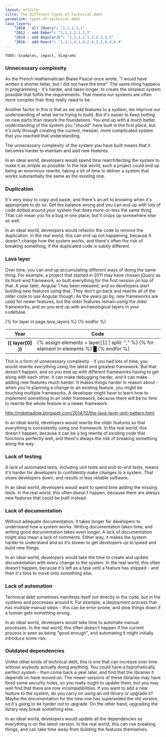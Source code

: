 ```yaml
---
layout: article
title: The different types of technical debt
permalink: types-of-technical-debt
lava_layers:
    "2010 - all JQuery": "1,1,1,1,1"
    "2012 - add Ember": "1,1,1,2,1,2,2"
    "2014 - add AngularJS": "1,3,1,2,1,3,2,3,3,3"
    "2016 - add React": "1,3,1,4,1,4,2,4,3,3,4,4,4,4"
---
```


    TODO: Examples, impact, diagrams

### Unnecessary complexity

As the French mathematician Blaise Pascal once wrote, "I would have written a shorter letter, but I did not have the time". The same thing happens in programming - it's harder, and takes longer, to create the simplest system possible that fulfils the requirements. That means our systems are often more complex than they really need to be.

Another factor in this is that as we add features to a system, we improve our understanding of what we're trying to build. But it's easier to keep bolting on new parts than rework the foundations. You end up with a much better understanding of the system you "should" have built in the first place, but it's only through creating the current, messier, more complicated system that you reached that understanding.

The unnecessary complexity of the system you have built means that it becomes harder to maintain and add new features.

In an ideal world, developers would spend time rearchitecting the system to make it as simple as possible. In the real world, such a project could end up being an enormous rewrite, taking a lot of time to deliver a system that works substantially the same as the existing one.

### Duplication

It's very easy to copy and paste, and there's an art to knowing when it's appropriate to do so. Get the balance wrong and you can end up with lots of code dotted around your system that does more-or-less the same thing. That can mean you fix a bug in one place, but it crops up somewhere else as well.

In an ideal world, developers would refactor the code to remove the duplication. In the real world, this can end up not happening, because it doesn't change how the system works, and there's often the risk of breaking something, if the duplicated code is subtly different.

### Lava layer

Over time, you can end up accumulating different ways of doing the same thing. For example, a project that started in 2011 may have chosen jQuery as its front-end framework, so built everything for the first version on top of that. A year later, Angular 1 has been released, and so developers start building new features using that. They don't go back and rewrite all of the older code to use Angular though. As the years go by, new frameworks are used for newer features, but the older features remain using the older frameworks, and so you end up with archaeological layers in your codebase.

<table class="table">
    <thead>
        <tr>
            <th scope="col">Year</th>
            <th scope="col">Code</th>
        </tr>
    </thead>
    <tbody>
    {% for layer in page.lava_layers %}
        <tr>
            <th scope="row">{{ layer[0] }}</th>
            <td>
                {% assign elements = layer[1] | split: "," %}
                {% for element in elements %}
                <span class="lava_layer_{{ element }}">&block;</span>
                {% endfor %}
            </td>
        </tr>
    {% endfor %}
  </tbody>
</table>


This is a form of unnecessary complexity - if you had lots of time, you would rewrite everything using the latest and greatest framework. But that doesn't happen, and so you end up with different frameworks having to get along with each other. It can make debugging harder, and it can make adding new features much harder. It makes things harder to reason about - when you're planning a change to an existing feature, you might be touching multiple frameworks. A developer might have to learn how to implement something in an older framework, because there will be no time to rewrite the whole feature in a newer framework. 

http://mikehadlow.blogspot.com/2014/12/the-lava-layer-anti-pattern.html

In an ideal world, developers would rewrite the older features so that everything is consistently using one framework. In the real world, this doesn't happen, because it can be a big rewrite of existing code that functions perfectly well, and there's always the risk of breaking something along the way.

### Lack of testing

A lack of automated tests, including unit tests and end-to-end tests, means it's harder for developers to confidently make changes to a system. That slows developers down, and results in less reliable software.

In an ideal world, developers would want to spend time adding the missing tests. In the real world, this often doesn't happen, because there are always new features that could be built instead.

### Lack of documentation

Without adequate documentation, it takes longer for developers to understand how a system works. Writing documentation takes time, and writing good documentation takes even longer. A lack of documentation might also mean a lack of comments. Either way, it makes the system harder to understand and so it's slower to get developers up to speed and build new things.

In an ideal world, developers would take the time to create and update documentation with every change to the system. In the real world, this often doesn't happen, because it's left as a task until a feature has shipped - and then it's time to move onto something else.

### Lack of automation

Technical debt sometimes manifests itself not directly in the code, but in the systems and processes around it. For example, a deployment process that has multiple manual steps - this can be error-prone, and slow things down if a human gets something wrong.

In an ideal world, developers would take time to automate manual processes. In the real world, this often doesn't happen if the current process is seen as being "good enough", and automating it might initially introduce some risk.

### Outdated dependencies

Unlike other kinds of technical debt, this is one that can increase over time without anybody actually doing anything. You could have a hypothetically perfect system - then come back a year later, and find that the libraries it depends on have moved on. The newer versions of these libraries may have fixed some security holes, so you really ought to update them, but you may well find that there are now incompatibilities. If you want to add a new feature to the system, do you carry on using an old library or upgrade it? Maybe the documentation for the new one has superseded the old version, so it's going to be harder _not_ to upgrade. On the other hand, upgrading the library may break something else.

In an ideal world, developers would update all the dependencies so everything is on the latest version. In the real world, this can risk breaking things, and can take time away from building the features themselves.